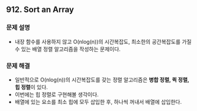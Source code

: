 ## 912. Sort an Array
### 문제 설명
- 내장 함수를 사용하지 않고 O(nlog(n))의 시간복잡도, 최소한의 공간복잡도를 가질 수 있는 배열 정렬 알고리즘을 작성하는 문제이다.
### 문제 해결
- 일반적으로 O(nlog(n))의 시간복잡도를 갖는 정렬 알고리즘은 **병합 정렬, 퀵 정렬, 힙 정렬**이 있다.
- 이번에는 힙 정렬로 구현해볼 생각이다.
- 배열에 있는 요소를 최소 힙에 모두 삽입한 후, 하나씩 꺼내서 배열에 삽입한다.
​